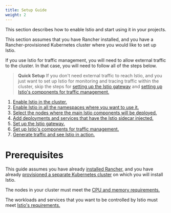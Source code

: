 ```yaml
---
title: Setup Guide
weight: 2
---
```


This section describes how to enable Istio and start using it in your projects.

This section assumes that you have Rancher installed, and you have a Rancher-provisioned Kubernetes cluster where you would like to set up Istio.

If you use Istio for traffic management, you will need to allow external traffic to the cluster. In that case, you will need to follow all of the steps below.

> **Quick Setup** If you don't need external traffic to reach Istio, and you just want to set up Istio for monitoring and tracing traffic within the cluster, skip the steps for [setting up the Istio gateway]({{<baseurl>}}/rancher/v2.x/en/cluster-admin/tools/istio/setup/gateway) and [setting up Istio's components for traffic management.]({{<baseurl>}}/rancher/v2.x/en/cluster-admin/tools/istio/setup/set-up-traffic-management)

1. [Enable Istio in the cluster.]({{<baseurl>}}/rancher/v2.x/en/cluster-admin/tools/istio/setup/enable-istio-in-cluster)
1. [Enable Istio in all the namespaces where you want to use it.]({{<baseurl>}}/rancher/v2.x/en/cluster-admin/tools/istio/setup/enable-istio-in-namespace)
1. [Select the nodes where the main Istio components will be deployed.]({{<baseurl>}}/rancher/v2.x/en/cluster-admin/tools/istio/setup/node-selectors)
1. [Add deployments and services that have the Istio sidecar injected.](#deploy-workloads-in-the-cluster)
1. [Set up the Istio gateway. ]({{<baseurl>}}/rancher/v2.x/en/cluster-admin/tools/istio/setup/gateway)
1. [Set up Istio's components for traffic management.]({{<baseurl>}}/rancher/v2.x/en/cluster-admin/tools/istio/setup/set-up-traffic-management)
1. [Generate traffic and see Istio in action.](#generate-traffic-and-see-istio-in-action)

# Prerequisites

This guide assumes you have already [installed Rancher,]({{<baseurl>}}/rancher/v2.x/en/installation) and you have already [provisioned a separate Kubernetes cluster]({{<baseurl>}}/rancher/v2.x/en/cluster-provisioning) on which you will install Istio.

The nodes in your cluster must meet the [CPU and memory requirements.]({{<baseurl>}}/rancher/v2.x/en/cluster-admin/istio/#cpu-and-memory-requirements)

The workloads and services that you want to be controlled by Istio must meet [Istio's requirements.](https://istio.io/docs/setup/additional-setup/requirements/)